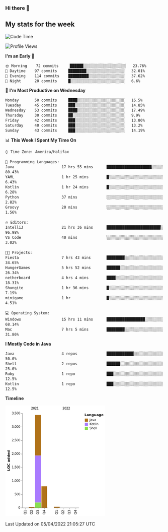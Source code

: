 ### Hi there 👋

## My stats for the week
<!--START_SECTION:waka-->
![Code Time](http://img.shields.io/badge/Code%20Time-156%20hrs%2054%20mins-blue)

![Profile Views](http://img.shields.io/badge/Profile%20Views-0-blue)

**I'm an Early 🐤** 

```text
🌞 Morning    72 commits     ██████░░░░░░░░░░░░░░░░░░░   23.76% 
🌆 Daytime    97 commits     ████████░░░░░░░░░░░░░░░░░   32.01% 
🌃 Evening    114 commits    █████████░░░░░░░░░░░░░░░░   37.62% 
🌙 Night      20 commits     █░░░░░░░░░░░░░░░░░░░░░░░░   6.6%

```
📅 **I'm Most Productive on Wednesday** 

```text
Monday       50 commits     ████░░░░░░░░░░░░░░░░░░░░░   16.5% 
Tuesday      45 commits     ███░░░░░░░░░░░░░░░░░░░░░░   14.85% 
Wednesday    53 commits     ████░░░░░░░░░░░░░░░░░░░░░   17.49% 
Thursday     30 commits     ██░░░░░░░░░░░░░░░░░░░░░░░   9.9% 
Friday       42 commits     ███░░░░░░░░░░░░░░░░░░░░░░   13.86% 
Saturday     40 commits     ███░░░░░░░░░░░░░░░░░░░░░░   13.2% 
Sunday       43 commits     ███░░░░░░░░░░░░░░░░░░░░░░   14.19%

```


📊 **This Week I Spent My Time On** 

```text
⌚︎ Time Zone: America/Halifax

💬 Programming Languages: 
Java                     17 hrs 55 mins      ████████████████████░░░░░   80.43% 
YAML                     1 hr 25 mins        █░░░░░░░░░░░░░░░░░░░░░░░░   6.43% 
Kotlin                   1 hr 24 mins        █░░░░░░░░░░░░░░░░░░░░░░░░   6.28% 
Python                   37 mins             ░░░░░░░░░░░░░░░░░░░░░░░░░   2.82% 
Groovy                   20 mins             ░░░░░░░░░░░░░░░░░░░░░░░░░   1.56%

🔥 Editors: 
IntelliJ                 21 hrs 36 mins      ████████████████████████░   96.98% 
VS Code                  40 mins             ░░░░░░░░░░░░░░░░░░░░░░░░░   3.02%

🐱‍💻 Projects: 
Fiesta                   7 hrs 43 mins       ████████░░░░░░░░░░░░░░░░░   34.65% 
HungerGames              5 hrs 52 mins       ██████░░░░░░░░░░░░░░░░░░░   26.34% 
netherboard              4 hrs 4 mins        ████░░░░░░░░░░░░░░░░░░░░░   18.31% 
Shungite                 1 hr 36 mins        █░░░░░░░░░░░░░░░░░░░░░░░░   7.19% 
minigame                 1 hr                █░░░░░░░░░░░░░░░░░░░░░░░░   4.51%

💻 Operating System: 
Windows                  15 hrs 11 mins      █████████████████░░░░░░░░   68.14% 
Mac                      7 hrs 5 mins        ████████░░░░░░░░░░░░░░░░░   31.86%

```

**I Mostly Code in Java** 

```text
Java                     4 repos             ████████████░░░░░░░░░░░░░   50.0% 
Shell                    2 repos             ██████░░░░░░░░░░░░░░░░░░░   25.0% 
Ruby                     1 repo              ███░░░░░░░░░░░░░░░░░░░░░░   12.5% 
Kotlin                   1 repo              ███░░░░░░░░░░░░░░░░░░░░░░   12.5%

```


**Timeline**

![Chart not found](https://raw.githubusercontent.com/lyndseyy/lyndseyy/main/charts/bar_graph.png) 


 Last Updated on 05/04/2022 21:05:27 UTC
<!--END_SECTION:waka-->